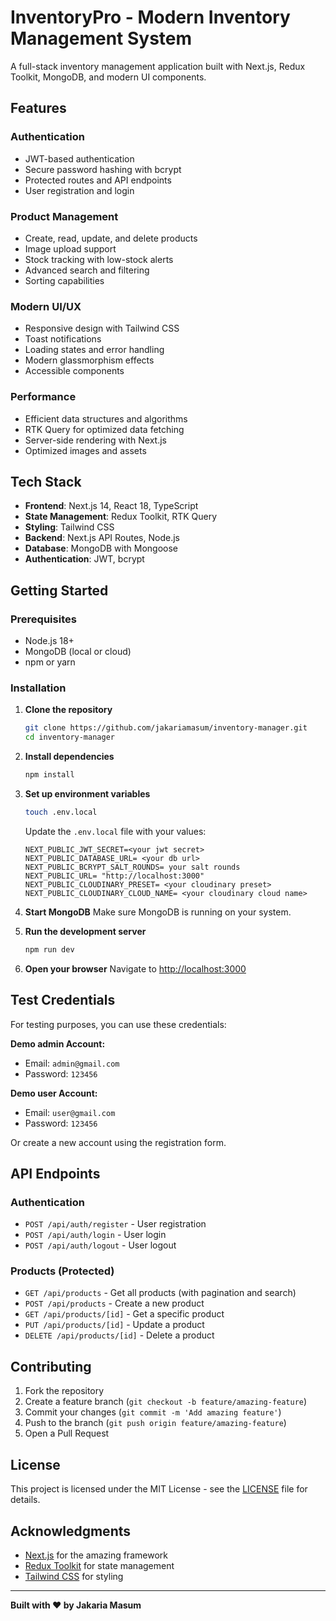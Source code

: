 # InventoryPro - Modern Inventory Management System

A full-stack inventory management application built with Next.js, Redux Toolkit, MongoDB, and modern UI components.

## Features

### Authentication

- JWT-based authentication
- Secure password hashing with bcrypt
- Protected routes and API endpoints
- User registration and login

### Product Management

- Create, read, update, and delete products
- Image upload support
- Stock tracking with low-stock alerts
- Advanced search and filtering
- Sorting capabilities

### Modern UI/UX

- Responsive design with Tailwind CSS
- Toast notifications
- Loading states and error handling
- Modern glassmorphism effects
- Accessible components

### Performance

- Efficient data structures and algorithms
- RTK Query for optimized data fetching
- Server-side rendering with Next.js
- Optimized images and assets

## Tech Stack

- **Frontend**: Next.js 14, React 18, TypeScript
- **State Management**: Redux Toolkit, RTK Query
- **Styling**: Tailwind CSS
- **Backend**: Next.js API Routes, Node.js
- **Database**: MongoDB with Mongoose
- **Authentication**: JWT, bcrypt

## Getting Started

### Prerequisites

- Node.js 18+
- MongoDB (local or cloud)
- npm or yarn

### Installation

1. **Clone the repository**

   ```bash
   git clone https://github.com/jakariamasum/inventory-manager.git
   cd inventory-manager

   ```

2. **Install dependencies**

   ```bash
   npm install

   ```

3. **Set up environment variables**

   ```bash
   touch .env.local

   ```

   Update the `.env.local` file with your values:

   ```env
   NEXT_PUBLIC_JWT_SECRET=<your jwt secret>
   NEXT_PUBLIC_DATABASE_URL= <your db url>
   NEXT_PUBLIC_BCRYPT_SALT_ROUNDS= your salt rounds
   NEXT_PUBLIC_URL= "http://localhost:3000"
   NEXT_PUBLIC_CLOUDINARY_PRESET= <your cloudinary preset>
   NEXT_PUBLIC_CLOUDINARY_CLOUD_NAME= <your cloudinary cloud name>

   ```

4. **Start MongoDB**
   Make sure MongoDB is running on your system.

5. **Run the development server**

   ```bash
   npm run dev

   ```

6. **Open your browser**
   Navigate to [http://localhost:3000](http://localhost:3000)

## Test Credentials

For testing purposes, you can use these credentials:

**Demo admin Account:**

- Email: `admin@gmail.com`
- Password: `123456`

**Demo user Account:**

- Email: `user@gmail.com`
- Password: `123456`

Or create a new account using the registration form.

## API Endpoints

### Authentication

- `POST /api/auth/register` - User registration
- `POST /api/auth/login` - User login
- `POST /api/auth/logout` - User logout

### Products (Protected)

- `GET /api/products` - Get all products (with pagination and search)
- `POST /api/products` - Create a new product
- `GET /api/products/[id]` - Get a specific product
- `PUT /api/products/[id]` - Update a product
- `DELETE /api/products/[id]` - Delete a product

## Contributing

1. Fork the repository
2. Create a feature branch (`git checkout -b feature/amazing-feature`)
3. Commit your changes (`git commit -m 'Add amazing feature'`)
4. Push to the branch (`git push origin feature/amazing-feature`)
5. Open a Pull Request

## License

This project is licensed under the MIT License - see the [LICENSE](LICENSE) file for details.

## Acknowledgments

- [Next.js](https://nextjs.org/) for the amazing framework
- [Redux Toolkit](https://redux-toolkit.js.org/) for state management
- [Tailwind CSS](https://tailwindcss.com/) for styling

---

**Built with ❤️ by Jakaria Masum**
